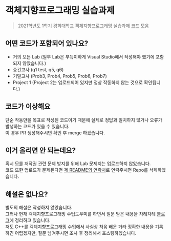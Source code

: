 # 객체지향프로그래밍 실습과제
> 2021학년도 1학기 경희대학교 객체지향프로그래밍 실습과제 코드 모음

## 어떤 코드가 포함되어 있나요?
- 거의 모든 Lab (일부 Lab은 부득이하게 Visual Studio에서 작성해야 했기에 포함되지 않았습니다.)
- 중간고사 (q1 test, q5, q6)
- 기말고사 (Prob3, Prob4, Prob5, Prob6, Prob7)
- Project 1 (Project 2는 업로드되어 있지만 정상 작동하지 않는 것으로 확인됩니다.)

## 코드가 이상해요
단순 작동만을 목표로 작성된 코드이기 때문에 실제로 정답과 일치하지 않거나 오류가 발생하는 코드가 있을 수 있습니다.\
이 경우 PR 생성해주시면 확인 후 merge 하겠습니다.

## 이거 올리면 안 되는데요?
혹시 모를 저작권 관련 문제 방지를 위해 Lab 문제지는 업로드하지 않았습니다.\
코드 또한 업로드가 문제된다면 [제 README의 연락처](https://github.com/runasy-koonta/runasy-koonta/blob/main/README.md#%EC%97%B0%EB%9D%BD%EC%B2%98)로 연락주시면 Repo를 삭제하겠습니다.

## 해설은 없나요?
별도의 해설은 작성하지 않았습니다.\
그러나 현재 객체지향프로그래밍 수업도우미를 하면서 질문 받은 내용을 차례차례 [블로그](https://nullisnotempty.tistory.com/)에 정리하고 있습니다.\
저도 C++를 객체지향프로그래밍 수업에서 사실상 처음 배운 거라 정확한 내용을 기록하긴 어렵겠지만, 질문 남겨주시면 조사 후 정리해서 포스팅하겠습니다.
